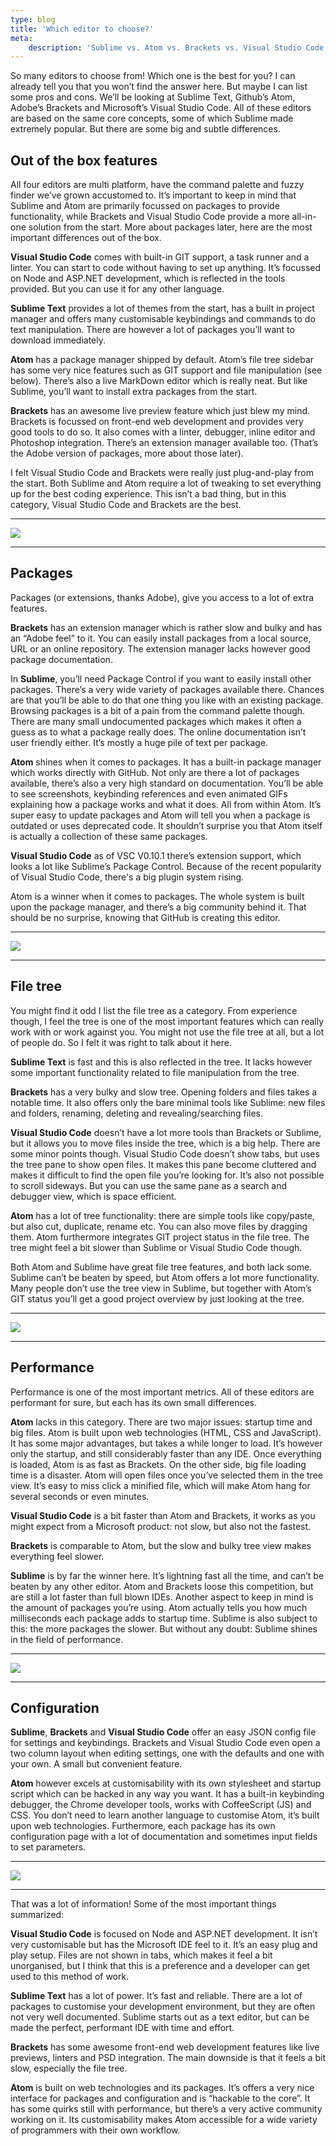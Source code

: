 ```yaml
---
type: blog
title: 'Which editor to choose?'
meta:
    description: 'Sublime vs. Atom vs. Brackets vs. Visual Studio Code'
---
```


So many editors to choose from! Which one is the best for you? 
I can already tell you that you won’t find the answer here. But maybe I can list some pros and cons. 
We’ll be looking at Sublime Text, Github’s Atom, Adobe’s Brackets and Microsoft’s Visual Studio Code. 
All of these editors are based on the same core concepts, some of which Sublime made extremely popular. 
But there are some big and subtle differences.

## Out of the box features

All four editors are multi platform, have the command palette and fuzzy finder we’ve grown accustomed to. 
It’s important to keep in mind that Sublime and Atom are primarily focussed on packages to provide functionality, 
while Brackets and Visual Studio Code provide a more all-in-one solution from the start. 
More about packages later, here are the most important differences out of the box.

**Visual Studio Code** comes with built-in GIT support, a task runner and a linter. 
You can start to code without having to set up anything. 
It’s focussed on Node and ASP.NET development, which is reflected in the tools provided. 
But you can use it for any other language.

**Sublime Text** provides a lot of themes from the start, 
has a built in project manager and offers many customisable keybindings and commands to do text manipulation. 
There are however a lot of packages you’ll want to download immediately.

**Atom** has a package manager shipped by default. 
Atom’s file tree sidebar has some very nice features such as GIT support and file manipulation (see below). 
There’s also a live MarkDown editor which is really neat. 
But like Sublime, you’ll want to install extra packages from the start.

**Brackets** has an awesome live preview feature which just blew my mind. 
Brackets is focussed on front-end web development and provides very good tools to do so. 
It also comes with a linter, debugger, inline editor and Photoshop integration. 
There’s an extension manager available too. (That’s the Adobe version of packages, more about those later).

I felt Visual Studio Code and Brackets were really just plug-and-play from the start. 
Both Sublime and Atom require a lot of tweaking to set everything up for the best coding experience. 
This isn’t a bad thing, but in this category, Visual Studio Code and Brackets are the best.

---

<p>
    <img src="/img/static/editors/1.png" class="editor-badge"/>
</p>

---

## Packages

Packages (or extensions, thanks Adobe), give you access to a lot of extra features.

**Brackets** has an extension manager which is rather slow and bulky and has an “Adobe feel” to it. 
You can easily install packages from a local source, URL or an online repository. 
The extension manager lacks however good package documentation.

In **Sublime**, you’ll need Package Control if you want to easily install other packages. 
There’s a very wide variety of packages available there. 
Chances are that you’ll be able to do that one thing you like with an existing package. 
Browsing packages is a bit of a pain from the command palette though. 
There are many small undocumented packages which makes it often a guess as to what a package really does. 
The online documentation isn’t user friendly either. It’s mostly a huge pile of text per package.

**Atom** shines when it comes to packages. It has a built-in package manager which works directly with GitHub. 
Not only are there a lot of packages available, there’s also a very high standard on documentation. 
You’ll be able to see screenshots, keybinding references and even animated GIFs explaining how a package works and what it does. 
All from within Atom. It’s super easy to update packages and Atom will tell you when a package is outdated or uses deprecated code. 
It shouldn’t surprise you that Atom itself is actually a collection of these same packages.

**Visual Studio Code** as of VSC V0.10.1 there’s extension support, which looks a lot like Sublime’s Package Control.
Because of the recent popularity of Visual Studio Code, there's a big plugin system rising.

Atom is a winner when it comes to packages.
The whole system is built upon the package manager, and there’s a big community behind it. 
That should be no surprise, knowing that GitHub is creating this editor.

---

<p>
    <img src="/img/static/editors/2.png" class="editor-badge"/>
</p>

---

## File tree

You might find it odd I list the file tree as a category. 
From experience though, I feel the tree is one of the most important features which can really work with or work against you. 
You might not use the file tree at all, but a lot of people do. 
So I felt it was right to talk about it here.

**Sublime Text** is fast and this is also reflected in the tree. 
It lacks however some important functionality related to file manipulation from the tree.

**Brackets** has a very bulky and slow tree. Opening folders and files takes a notable time. 
It also offers only the bare minimal tools like Sublime: 
new files and folders, renaming, deleting and revealing/searching files.

**Visual Studio Code** doesn’t have a lot more tools than Brackets or Sublime, 
but it allows you to move files inside the tree, which is a big help. 
There are some minor points though. Visual Studio Code doesn’t show tabs, but uses the tree pane to show open files. 
It makes this pane become cluttered and makes it difficult to find the open file you’re looking for. 
It’s also not possible to scroll sideways. 
But you can use the same pane as a search and debugger view, which is space efficient.

**Atom** has a lot of tree functionality: there are simple tools like copy/paste, 
but also cut, duplicate, rename etc. 
You can also move files by dragging them. 
Atom furthermore integrates GIT project status in the file tree. 
The tree might feel a bit slower than Sublime or Visual Studio Code though.

Both Atom and Sublime have great file tree features, and both lack some. 
Sublime can’t be beaten by speed, but Atom offers a lot more functionality. 
Many people don’t use the tree view in Sublime, 
but together with Atom’s GIT status you’ll get a good project overview by just looking at the tree.

---

<p>
    <img src="/img/static/editors/3.png" class="editor-badge"/>
</p>

---

## Performance

Performance is one of the most important metrics. 
All of these editors are performant for sure, but each has its own small differences.

**Atom** lacks in this category. 
There are two major issues: startup time and big files. 
Atom is built upon web technologies (HTML, CSS and JavaScript). 
It has some major advantages, but takes a while longer to load. 
It’s however only the startup, and still considerably faster than any IDE. 
Once everything is loaded, Atom is as fast as Brackets. On the other side, big file loading time is a disaster. 
Atom will open files once you’ve selected them in the tree view. 
It’s easy to miss click a minified file, which will make Atom hang for several seconds or even minutes. 

**Visual Studio Code** is a bit faster than Atom and Brackets,
it works as you might expect from a Microsoft product: not slow, but also not the fastest.

**Brackets** is comparable to Atom, but the slow and bulky tree view makes everything feel slower.

**Sublime** is by far the winner here. 
It’s lightning fast all the time, and can’t be beaten by any other editor. 
Atom and Brackets loose this competition, but are still a lot faster than full blown IDEs. 
Another aspect to keep in mind is the amount of packages you’re using. 
Atom actually tells you how much milliseconds each package adds to startup time. 
Sublime is also subject to this: the more packages the slower. 
But without any doubt: Sublime shines in the field of performance.

---

<p>
    <img src="/img/static/editors/4.png" class="editor-badge"/>
</p>

---

## Configuration

**Sublime**, **Brackets** and **Visual Studio Code** offer an easy JSON config file for settings and keybindings. 
Brackets and Visual Studio Code even open a two column layout when editing settings, one with the defaults and one with your own. 
A small but convenient feature.

**Atom** however excels at customisability with its own stylesheet and startup script which can be hacked in any way you want. 
It has a built-in keybinding debugger, the Chrome developer tools, works with CoffeeScript (JS) and CSS. 
You don’t need to learn another language to customise Atom, it’s built upon web technologies.
Furthermore, each package has its own configuration page with a lot of documentation and sometimes input fields to set parameters.

---

<p>
    <img src="/img/static/editors/5.png" class="editor-badge"/>
</p>

---



That was a lot of information! Some of the most important things summarized:

**Visual Studio Code** is focused on Node and ASP.NET development. 
It isn’t very customisable but has the Microsoft IDE feel to it. 
It’s an easy plug and play setup. 
Files are not shown in tabs, which makes it feel a bit unorganised, 
but I think that this is a preference and a developer can get used to this method of work.

**Sublime Text** has a lot of power. It’s fast and reliable. 
There are a lot of packages to customise your development environment, 
but they are often not very well documented. Sublime starts out as a text editor, 
but can be made the perfect, performant IDE with time and effort.

**Brackets** has some awesome front-end web development features like live previews, linters and PSD integration. 
The main downside is that it feels a bit slow, especially the file tree.

**Atom** is built on web technologies and its packages. 
It’s offers a very nice interface for packages and configuration and is “hackable to the core”. 
It has some quirks still with performance, but there’s a very active community working on it. 
Its customisability makes Atom accessible for a wide variety of programmers with their own workflow.
